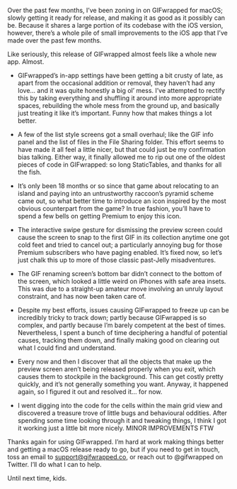 Over the past few months, I’ve been zoning in on GIFwrapped for macOS; slowly getting it ready for release, and making it as good as it possibly can be. Because it shares a large portion of its codebase with the iOS version, however, there’s a whole pile of small improvements to the iOS app that I’ve made over the past few months.

Like seriously, this release of GIFwrapped almost feels like a whole new app. Almost.

- GIFwrapped’s in-app settings have been getting a bit crusty of late, as apart from the occasional addition or removal, they haven’t had any love… and it was quite honestly a big ol’ mess. I’ve attempted to rectify this by taking everything and shuffling it around into more appropriate spaces, rebuilding the whole mess from the ground up, and basically just treating it like it’s important. Funny how that makes things a lot better.

- A few of the list style screens got a small overhaul; like the GIF info panel and the list of files in the File Sharing folder. This effort seems to have made it all feel a little nicer, but that could just be my confirmation bias talking. Either way, it finally allowed me to rip out one of the oldest pieces of code in GIFwrapped: so long StaticTables, and thanks for all the fish.

- It’s only been 18 months or so since that game about relocating to an island and paying into an untrustworthy raccoon’s pyramid scheme came out, so what better time to introduce an icon inspired by the most obvious counterpart from the game? In true fashion, you’ll have to spend a few bells on getting Premium to enjoy this icon.

- The interactive swipe gesture for dismissing the preview screen could cause the screen to snap to the first GIF in its collection anytime one got cold feet and tried to cancel out; a particularly annoying bug for those Premium subscribers who have paging enabled. It’s fixed now, so let’s just chalk this up to more of those classic past-Jelly misadventures.

- The GIF renaming screen’s bottom bar didn’t connect to the bottom of the screen, which looked a little weird on iPhones with safe area insets. This was due to a straight-up amateur move involving an unruly layout constraint, and has now been taken care of.

- Despite my best efforts, issues causing GIFwrapped to freeze up can be incredibly tricky to track down; partly because GIFwrapped is so complex, and partly because I’m barely competent at the best of times. Nevertheless, I spent a bunch of time deciphering a handful of potential causes, tracking them down, and finally making good on clearing out what I could find and understand.

- Every now and then I discover that all the objects that make up the preview screen aren’t being released properly when you exit, which causes them to stockpile in the background. This can get costly pretty quickly, and it’s not generally something you want. Anyway, it happened again, so I figured it out and resolved it… for now.

- I went digging into the code for the cells within the main grid view and discovered a treasure trove of little bugs and behavioural oddities. After spending some time looking through it and tweaking things, I think I got it working just a little bit more nicely. MINOR IMPROVEMENTS FTW

Thanks again for using GIFwrapped. I’m hard at work making things better and getting a macOS release ready to go, but if you need to get in touch, toss an email to support@gifwrapped.co, or reach out to @gifwrapped on Twitter. I’ll do what I can to help.

Until next time, kids.
